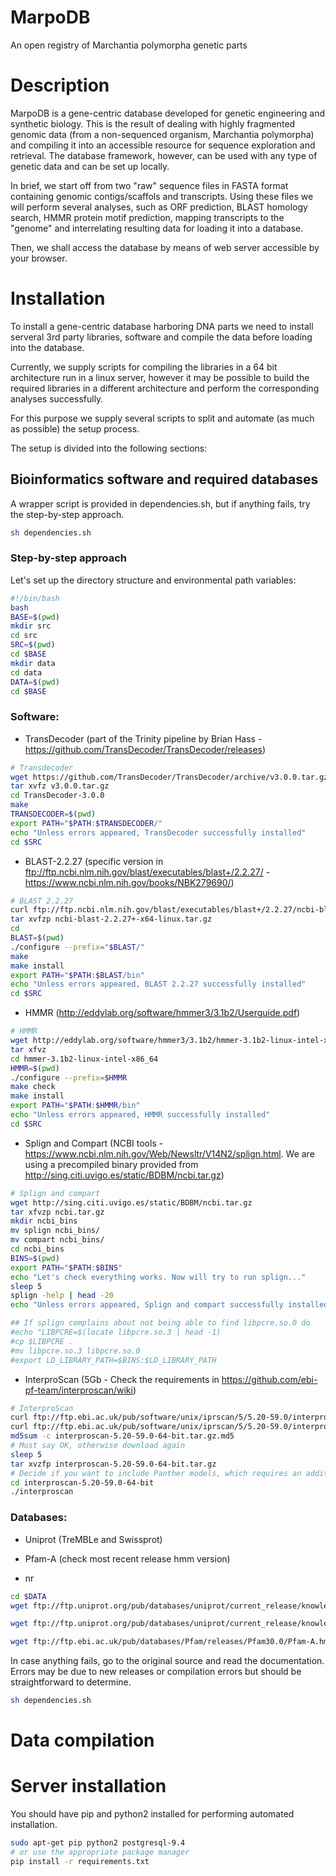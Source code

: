 # MarpoDB
An open registry of Marchantia polymorpha genetic parts

# Description
MarpoDB is a gene-centric database developed for genetic engineering and synthetic biology. This is the result of dealing with highly fragmented genomic data (from a non-sequenced organism, Marchantia polymorpha) and compiling it into an accessible resource for sequence exploration and retrieval. The database framework, however, can be used with any type of genetic data and can be set up locally.

In brief, we start off from two "raw" sequence files in FASTA format containing genomic contigs/scaffols and transcripts. Using these files we will perform several analyses, such as ORF prediction, BLAST homology search, HMMR protein motif prediction, mapping transcripts to the "genome" and interrelating resulting data for loading it into a database.

Then, we shall access the database by means of web server accessible by your browser.

# Installation
To install a gene-centric database harboring DNA parts we need to install serveral 3rd party libraries, software and compile the data before loading into the database. 

Currently, we supply scripts for compiling the libraries in a 64 bit architecture run in a linux server, however it may be possible to build the required libraries in a different architecture and perform the corresponding analyses successfully.

For this purpose we supply several scripts to split and automate (as much as possible) the setup process.

The setup is divided into the following sections:

## Bioinformatics software and required databases

A wrapper script is provided in dependencies.sh, but if anything fails, try the step-by-step approach.

```bash
sh dependencies.sh
```

### Step-by-step approach

Let's set up the directory structure and environmental path variables:
```bash
#!/bin/bash
bash
BASE=$(pwd)
mkdir src
cd src
SRC=$(pwd)
cd $BASE
mkdir data
cd data
DATA=$(pwd)
cd $BASE
```

### Software:

- TransDecoder (part of the Trinity pipeline by Brian Hass -https://github.com/TransDecoder/TransDecoder/releases)
```bash
# Transdecoder
wget https://github.com/TransDecoder/TransDecoder/archive/v3.0.0.tar.gz --no-check-certificate
tar xvfz v3.0.0.tar.gz
cd TransDecoder-3.0.0
make
TRANSDECODER=$(pwd)
export PATH="$PATH:$TRANSDECODER/"
echo "Unless errors appeared, TransDecoder successfully installed"
cd $SRC
```

- BLAST-2.2.27 (specific version in ftp://ftp.ncbi.nlm.nih.gov/blast/executables/blast+/2.2.27/ - https://www.ncbi.nlm.nih.gov/books/NBK279690/)
```bash
# BLAST 2.2.27
curl ftp://ftp.ncbi.nlm.nih.gov/blast/executables/blast+/2.2.27/ncbi-blast-2.2.27+-x64-linux.tar.gz --user anonymous: -o ncbi-blast-2.2.27+-x64-linux.tar.gz
tar xvfzp ncbi-blast-2.2.27+-x64-linux.tar.gz 
cd 
BLAST=$(pwd)
./configure --prefix="$BLAST/"
make
make install
export PATH="$PATH:$BLAST/bin"
echo "Unless errors appeared, BLAST 2.2.27 successfully installed"
cd $SRC
```

- HMMR (http://eddylab.org/software/hmmer3/3.1b2/Userguide.pdf)
```bash
# HMMR
wget http://eddylab.org/software/hmmer3/3.1b2/hmmer-3.1b2-linux-intel-x86_64.tar.gz
tar xfvz 
cd hmmer-3.1b2-linux-intel-x86_64
HMMR=$(pwd)
./configure --prefix=$HMMR
make check
make install
export PATH="$PATH:$HMMR/bin"
echo "Unless errors appeared, HMMR successfully installed"
cd $SRC
```

- Splign and Compart (NCBI tools - https://www.ncbi.nlm.nih.gov/Web/Newsltr/V14N2/splign.html. We are using a precompiled binary provided from http://sing.citi.uvigo.es/static/BDBM/ncbi.tar.gz)
```bash
# Splign and compart
wget http://sing.citi.uvigo.es/static/BDBM/ncbi.tar.gz
tar xfvzp ncbi.tar.gz
mkdir ncbi_bins
mv splign ncbi_bins/
mv compart ncbi_bins/
cd ncbi_bins
BINS=$(pwd)
export PATH="$PATH:$BINS"
echo "Let's check everything works. Now will try to run splign..."
sleep 5
splign -help | head -20
echo "Unless errors appeared, Splign and compart successfully installed"

## If splign complains about not being able to find libpcre.so.0 do
#echo "LIBPCRE=$(locate libpcre.so.3 | head -1)		
#cp $LIBPCRE .										
#mv libpcre.so.3 libpcre.so.0					
#export LD_LIBRARY_PATH=$BINS:$LD_LIBRARY_PATH
```

- InterproScan (5Gb - Check the requirements in https://github.com/ebi-pf-team/interproscan/wiki)
```bash
# InterproScan
curl ftp://ftp.ebi.ac.uk/pub/software/unix/iprscan/5/5.20-59.0/interproscan-5.20-59.0-64-bit.tar.gz -o interproscan-5.20-59.0-64-bit.tar.gz
curl ftp://ftp.ebi.ac.uk/pub/software/unix/iprscan/5/5.20-59.0/interproscan-5.20-59.0-64-bit.tar.gz.md5 -o interproscan-5.20-59.0-64-bit.tar.gz.md5
md5sum -c interproscan-5.20-59.0-64-bit.tar.gz.md5
# Must say OK, otherwise download again
sleep 5
tar xvzfp interproscan-5.20-59.0-64-bit.tar.gz
# Decide if you want to include Panther models, which requires an additional 15Gb file
cd interproscan-5.20-59.0-64-bit
./interproscan
```

### Databases:

- Uniprot (TreMBLe and Swissprot)

- Pfam-A (check most recent release hmm version)

- nr

```bash
cd $DATA
wget ftp://ftp.uniprot.org/pub/databases/uniprot/current_release/knowledgebase/complete/uniprot_trembl.fasta.gz

wget ftp://ftp.uniprot.org/pub/databases/uniprot/current_release/knowledgebase/complete/uniprot_sprot.fasta.gz

wget ftp://ftp.ebi.ac.uk/pub/databases/Pfam/releases/Pfam30.0/Pfam-A.hmm.gz
```

In case anything fails, go to the original source and read the documentation. Errors may be due to new releases or compilation errors but should be straightforward to determine.

```bash
sh dependencies.sh
```

# Data compilation




# Server installation

You should have pip and python2 installed for performing automated installation.
```bash
sudo apt-get pip python2 postgresql-9.4
# or use the appropriate package manager
pip install -r requirements.txt

```


